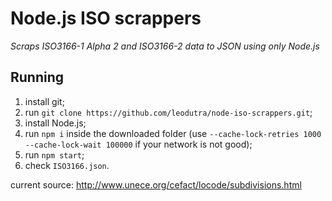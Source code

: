 Node.js ISO scrappers
====================
*Scraps ISO3166-1 Alpha 2 and ISO3166-2 data to JSON using only Node.js*

Running
-------
  1. install git;
  2. run `git clone https://github.com/leodutra/node-iso-scrappers.git`;
  3. install Node.js;
  4. run `npm i` inside the downloaded folder (use `--cache-lock-retries 1000 --cache-lock-wait 100000` if your network is not good);
  5. run `npm start`;
  6. check `ISO3166.json`.

current source:
http://www.unece.org/cefact/locode/subdivisions.html

